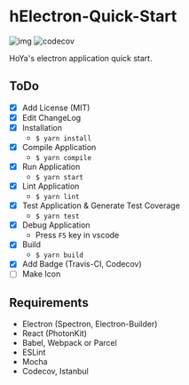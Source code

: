 # hElectron-Quick-Start

![img](https://travis-ci.org/llHoYall/hElectron-Quick-Start.svg?branch=master)
![codecov](https://codecov.io/gh/codecov/hElectron-Quick-Start/branch/master/graph/badge.svg)

HoYa's electron application quick start.

## ToDo

- [x] Add License (MIT)
- [x] Edit ChangeLog
- [x] Installation
  - `$ yarn install`
- [x] Compile Application
  - `$ yarn compile`
- [x] Run Application
  - `$ yarn start`
- [x] Lint Application
  - `$ yarn lint`
- [x] Test Application & Generate Test Coverage
  - `$ yarn test`
- [x] Debug Application
  - Press `F5` key in vscode
- [x] Build
  - `$ yarn build`
- [x] Add Badge (Travis-CI, Codecov)
- [ ] Make Icon

## Requirements

- Electron (Spectron, Electron-Builder)
- React (PhotonKit)
- Babel, Webpack or Parcel
- ESLint
- Mocha
- Codecov, Istanbul
